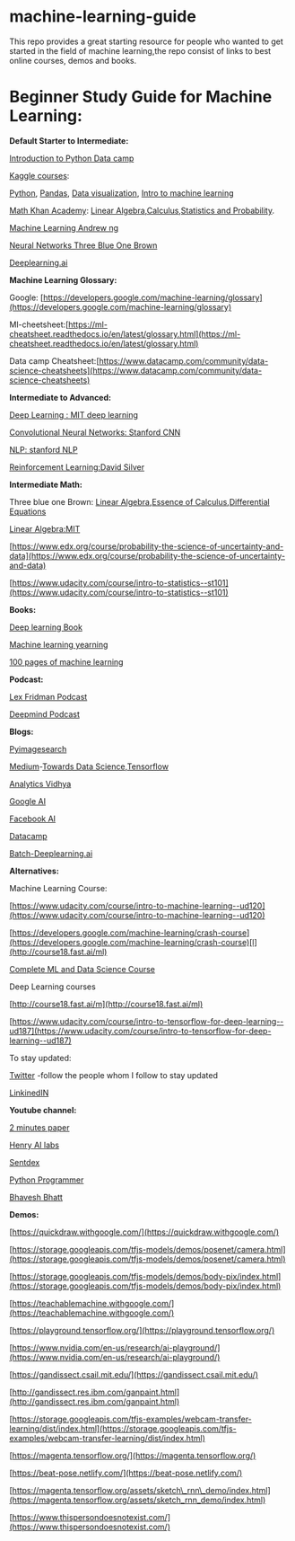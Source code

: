 # machine-learning-guide
This repo provides a great starting resource for people who wanted to get started in the field of machine learning,the repo consist of links to best online courses, demos and books.

# Beginner Study Guide for Machine Learning:

**Default Starter to Intermediate:**

[Introduction to Python Data camp](https://www.datacamp.com/courses/intro-to-python-for-data-science)

[Kaggle courses](https://www.kaggle.com/learn/overview):

[Python](https://www.kaggle.com/learn/python), [Pandas](https://www.kaggle.com/learn/pandas), [Data visualization](https://www.kaggle.com/learn/data-visualization), [Intro to machine learning](https://www.kaggle.com/learn/intro-to-machine-learning)

[Math Khan Academy](https://www.khanacademy.org/): [Linear Algebra](https://www.khanacademy.org/math/algebra),[Calculus](https://www.khanacademy.org/math/calculus-1),[Statistics and Probability](https://www.khanacademy.org/math/statistics-probability).

[Machine Learning Andrew ng](https://www.coursera.org/learn/machine-learning)

[Neural Networks Three Blue One Brown](https://youtu.be/aircAruvnKk)

[Deeplearning.ai](https://www.coursera.org/specializations/deep-learning)

**Machine Learning Glossary:**

Google: [https://developers.google.com/machine-learning/glossary](https://developers.google.com/machine-learning/glossary)

Ml-cheetsheet:[https://ml-cheatsheet.readthedocs.io/en/latest/glossary.html](https://ml-cheatsheet.readthedocs.io/en/latest/glossary.html)

Data camp Cheatsheet:[https://www.datacamp.com/community/data-science-cheatsheets](https://www.datacamp.com/community/data-science-cheatsheets)

**Intermediate to Advanced:**

[Deep Learning : MIT deep learning](https://www.youtube.com/playlist?list=PLtBw6njQRU-rwp5__7C0oIVt26ZgjG9NI)

[Convolutional Neural Networks: Stanford CNN](https://www.youtube.com/watch?v=vT1JzLTH4G4&amp;list=PL3FW7Lu3i5JvHM8ljYj-zLfQRF3EO8sYv)

[NLP: stanford NLP](https://www.youtube.com/watch?v=8rXD5-xhemo&amp;list=PLoROMvodv4rOhcuXMZkNm7j3fVwBBY42z)

[Reinforcement Learning:David Silver](https://www.youtube.com/watch?v=2pWv7GOvuf0&amp;list=PLqYmG7hTraZDM-OYHWgPebj2MfCFzFObQ)

**Intermediate Math:**

Three blue one Brown: [Linear Algebra](https://www.youtube.com/watch?v=fNk_zzaMoSs&amp;list=PLZHQObOWTQDPD3MizzM2xVFitgF8hE_ab),[Essence of Calculus](https://www.youtube.com/watch?v=WUvTyaaNkzM&amp;list=PLZHQObOWTQDMsr9K-rj53DwVRMYO3t5Yr),[Differential Equations](https://www.youtube.com/watch?v=p_di4Zn4wz4&amp;list=PLZHQObOWTQDNPOjrT6KVlfJuKtYTftqH6)

[Linear Algebra:MIT](https://www.youtube.com/watch?v=7UJ4CFRGd-U&amp;list=PL221E2BBF13BECF6C)

[https://www.edx.org/course/probability-the-science-of-uncertainty-and-data](https://www.edx.org/course/probability-the-science-of-uncertainty-and-data)

[https://www.udacity.com/course/intro-to-statistics--st101](https://www.udacity.com/course/intro-to-statistics--st101)

**Books:**

[Deep learning Book](https://www.deeplearningbook.org/)

[Machine learning yearning](https://www.deeplearning.ai/machine-learning-yearning/)

[100 pages of machine learning](https://www.deeplearning.ai/machine-learning-yearning/)

**Podcast:**

[Lex Fridman Podcast](https://www.youtube.com/watch?v=LW59lMvxmY4&amp;list=PLrAXtmErZgOdP_8GztsuKi9nrraNbKKp4)

[Deepmind Podcast](https://www.youtube.com/watch?v=RMv2eorMkv4&amp;list=PLqYmG7hTraZBiUr6_Qf8YTS2Oqy3OGZEj)



**Blogs:**

[Pyimagesearch](https://www.pyimagesearch.com/)

[Medium](https://medium.com/)-[Towards Data Science](https://towardsdatascience.com/),[Tensorflow](https://medium.com/tensorflow)

[Analytics Vidhya](http://analyticsvidhya.com)

[Google AI](https://ai.google/)

[Facebook AI](https://ai.facebook.com/)

[Datacamp](https://www.datacamp.com/)

[Batch-Deeplearning.ai](https://www.deeplearning.ai/)

**Alternatives:**

Machine Learning Course:

[https://www.udacity.com/course/intro-to-machine-learning--ud120](https://www.udacity.com/course/intro-to-machine-learning--ud120)

[https://developers.google.com/machine-learning/crash-course](https://developers.google.com/machine-learning/crash-course)[l](http://course18.fast.ai/ml)

[Complete ML and Data Science Course](https://www.scaler.com/data-science-course/)

Deep Learning courses

[http://course18.fast.ai/m](http://course18.fast.ai/ml)

[https://www.udacity.com/course/intro-to-tensorflow-for-deep-learning--ud187](https://www.udacity.com/course/intro-to-tensorflow-for-deep-learning--ud187)

To stay updated:

[Twitter](https://twitter.com/Suryamaithreya1) -follow the people whom I follow to stay updated

[LinkinedIN](https://www.linkedin.com/in/maithreyan-kesavan-707b50169/)

**Youtube channel:**

[2 minutes paper](https://www.youtube.com/user/keeroyz)

[Henry AI labs](https://www.youtube.com/channel/UCHB9VepY6kYvZjj0Bgxnpbw)

[Sentdex](https://www.youtube.com/user/sentdex)

[Python Programmer](https://www.youtube.com/channel/UC68KSmHePPePCjW4v57VPQg)

[Bhavesh Bhatt](https://www.youtube.com/channel/UC8ofcOdHNINiPrBA9D59Vaw)









**Demos:**

[https://quickdraw.withgoogle.com/](https://quickdraw.withgoogle.com/)

[https://storage.googleapis.com/tfjs-models/demos/posenet/camera.html](https://storage.googleapis.com/tfjs-models/demos/posenet/camera.html)

[https://storage.googleapis.com/tfjs-models/demos/body-pix/index.html](https://storage.googleapis.com/tfjs-models/demos/body-pix/index.html)

[https://teachablemachine.withgoogle.com/](https://teachablemachine.withgoogle.com/)

[https://playground.tensorflow.org/](https://playground.tensorflow.org/)

[https://www.nvidia.com/en-us/research/ai-playground/](https://www.nvidia.com/en-us/research/ai-playground/)

[https://gandissect.csail.mit.edu/](https://gandissect.csail.mit.edu/)

[http://gandissect.res.ibm.com/ganpaint.html](http://gandissect.res.ibm.com/ganpaint.html)

[https://storage.googleapis.com/tfjs-examples/webcam-transfer-learning/dist/index.html](https://storage.googleapis.com/tfjs-examples/webcam-transfer-learning/dist/index.html)

[https://magenta.tensorflow.org/](https://magenta.tensorflow.org/)

[https://beat-pose.netlify.com/](https://beat-pose.netlify.com/)

[https://magenta.tensorflow.org/assets/sketch\_rnn\_demo/index.html](https://magenta.tensorflow.org/assets/sketch_rnn_demo/index.html)

[https://www.thispersondoesnotexist.com/](https://www.thispersondoesnotexist.com/)
